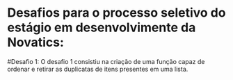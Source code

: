# Desafios para o processo seletivo do estágio em desenvolvimente da Novatics:

#Desafio 1:
O desafio 1 consistiu na criação de uma função capaz de ordenar e retirar as duplicatas de itens presentes em uma lista.
